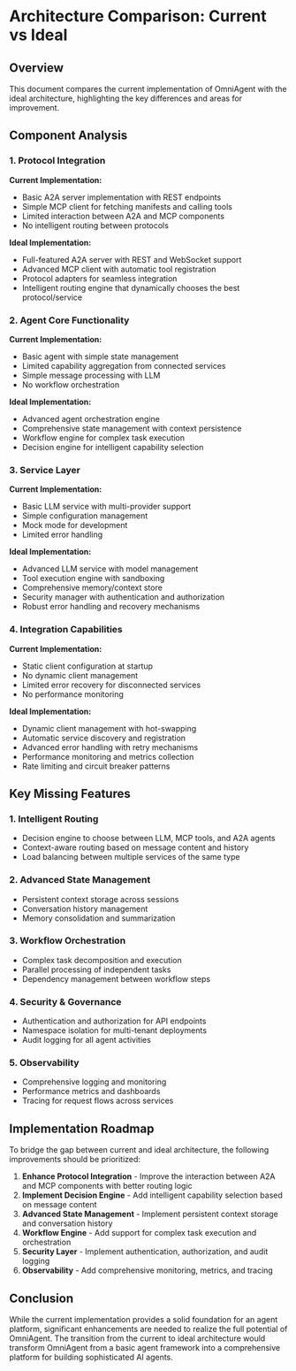 # Architecture Comparison: Current vs Ideal

## Overview

This document compares the current implementation of OmniAgent with the ideal architecture, highlighting the key differences and areas for improvement.

## Component Analysis

### 1. Protocol Integration

**Current Implementation:**
- Basic A2A server implementation with REST endpoints
- Simple MCP client for fetching manifests and calling tools
- Limited interaction between A2A and MCP components
- No intelligent routing between protocols

**Ideal Implementation:**
- Full-featured A2A server with REST and WebSocket support
- Advanced MCP client with automatic tool registration
- Protocol adapters for seamless integration
- Intelligent routing engine that dynamically chooses the best protocol/service

### 2. Agent Core Functionality

**Current Implementation:**
- Basic agent with simple state management
- Limited capability aggregation from connected services
- Simple message processing with LLM
- No workflow orchestration

**Ideal Implementation:**
- Advanced agent orchestration engine
- Comprehensive state management with context persistence
- Workflow engine for complex task execution
- Decision engine for intelligent capability selection

### 3. Service Layer

**Current Implementation:**
- Basic LLM service with multi-provider support
- Simple configuration management
- Mock mode for development
- Limited error handling

**Ideal Implementation:**
- Advanced LLM service with model management
- Tool execution engine with sandboxing
- Comprehensive memory/context store
- Security manager with authentication and authorization
- Robust error handling and recovery mechanisms

### 4. Integration Capabilities

**Current Implementation:**
- Static client configuration at startup
- No dynamic client management
- Limited error recovery for disconnected services
- No performance monitoring

**Ideal Implementation:**
- Dynamic client management with hot-swapping
- Automatic service discovery and registration
- Advanced error handling with retry mechanisms
- Performance monitoring and metrics collection
- Rate limiting and circuit breaker patterns

## Key Missing Features

### 1. Intelligent Routing
- Decision engine to choose between LLM, MCP tools, and A2A agents
- Context-aware routing based on message content and history
- Load balancing between multiple services of the same type

### 2. Advanced State Management
- Persistent context storage across sessions
- Conversation history management
- Memory consolidation and summarization

### 3. Workflow Orchestration
- Complex task decomposition and execution
- Parallel processing of independent tasks
- Dependency management between workflow steps

### 4. Security & Governance
- Authentication and authorization for API endpoints
- Namespace isolation for multi-tenant deployments
- Audit logging for all agent activities

### 5. Observability
- Comprehensive logging and monitoring
- Performance metrics and dashboards
- Tracing for request flows across services

## Implementation Roadmap

To bridge the gap between current and ideal architecture, the following improvements should be prioritized:

1. **Enhance Protocol Integration** - Improve the interaction between A2A and MCP components with better routing logic
2. **Implement Decision Engine** - Add intelligent capability selection based on message content
3. **Advanced State Management** - Implement persistent context storage and conversation history
4. **Workflow Engine** - Add support for complex task execution and orchestration
5. **Security Layer** - Implement authentication, authorization, and audit logging
6. **Observability** - Add comprehensive monitoring, metrics, and tracing

## Conclusion

While the current implementation provides a solid foundation for an agent platform, significant enhancements are needed to realize the full potential of OmniAgent. The transition from the current to ideal architecture would transform OmniAgent from a basic agent framework into a comprehensive platform for building sophisticated AI agents.